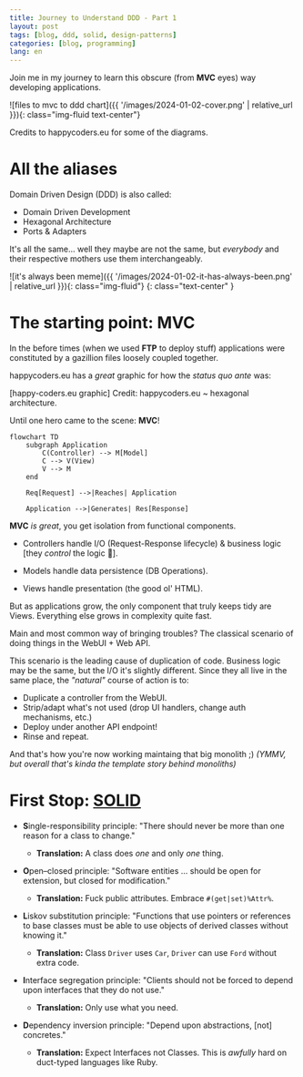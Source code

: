 ```yaml
---
title: Journey to Understand DDD - Part 1
layout: post
tags: [blog, ddd, solid, design-patterns]
categories: [blog, programming]
lang: en
---
```


Join me in my journey to learn this obscure (from **MVC** eyes) way developing applications.

![files to mvc to ddd chart]({{ '/images/2024-01-02-cover.png' | relative_url }}){: class="img-fluid text-center"}

Credits to happycoders.eu for some of the diagrams.

<!--more-->

# All the aliases

Domain Driven Design (DDD) is also called:

* Domain Driven Development
* Hexagonal Architecture
* Ports & Adapters

It's all the same... well they maybe are not the same, but *everybody* and their respective mothers use them interchangeably.

![it's always been meme]({{ '/images/2024-01-02-it-has-always-been.png' | relative_url }}){: class="img-fluid"}
{: class="text-center" }

# The starting point: MVC

In the before times (when we used **FTP** to deploy stuff) applications were constituted by a gazillion files loosely coupled together.

happycoders.eu has a *great* graphic for how the _status quo ante_ was:

[happy-coders.eu graphic]
Credit: happycoders.eu ~ hexagonal architecture.

Until one hero came to the scene: **MVC**!

```mermaid
flowchart TD
    subgraph Application
        C(Controller) --> M[Model]
        C --> V(View)
        V --> M
    end

    Req[Request] -->|Reaches| Application
    
    Application -->|Generates| Res[Response]
```

**MVC** *is great*, you get isolation from functional components.

- Controllers handle I/O (Request-Response lifecycle) & business logic [they *control* the logic 🥁].

- Models handle data persistence (DB Operations).

- Views handle presentation (the good ol' HTML).

But as applications grow, the only component that truly keeps tidy are Views. Everything else grows in complexity quite fast.

Main and most common way of bringing troubles? The classical scenario of doing things in the WebUI + Web API.

This scenario is the leading cause of duplication of code. Business logic may be the same, but the I/O it's slightly different. Since they all live in the same place, the _"natural"_ course of action is to:

- Duplicate a controller from the WebUI.
- Strip/adapt what's not used (drop UI handlers, change auth mechanisms, etc.)
- Deploy under another API endpoint!
- Rinse and repeat.

And that's how you're now working maintaing that big monolith ;) _(YMMV, but overall that's kinda the template story behind monoliths)_

# First Stop: [SOLID][wiki-solid]

- **S**ingle-responsibility principle: "There should never be more than one reason for a class to change."
	
	* __Translation:__ A class does *one* and only *one* thing.

- **O**pen–closed principle: "Software entities ... should be open for extension, but closed for modification."
	
	* __Translation:__ Fuck public attributes. Embrace `#(get|set)%Attr%`.

- **L**iskov substitution principle: "Functions that use pointers or references to base classes must be able to use objects of derived classes without knowing it."
	
	* __Translation:__ Class `Driver` uses `Car`, `Driver` can use `Ford` without extra code.

- **I**nterface segregation principle: "Clients should not be forced to depend upon interfaces that they do not use."

	* __Translation:__ Only use what you need.

- **D**ependency inversion principle: "Depend upon abstractions, [not] concretes."

	* __Translation:__ Expect Interfaces not Classes. This is *awfully* hard on duct-typed languages like Ruby.


[wiki-solid]: https://en.wikipedia.org/wiki/SOLID